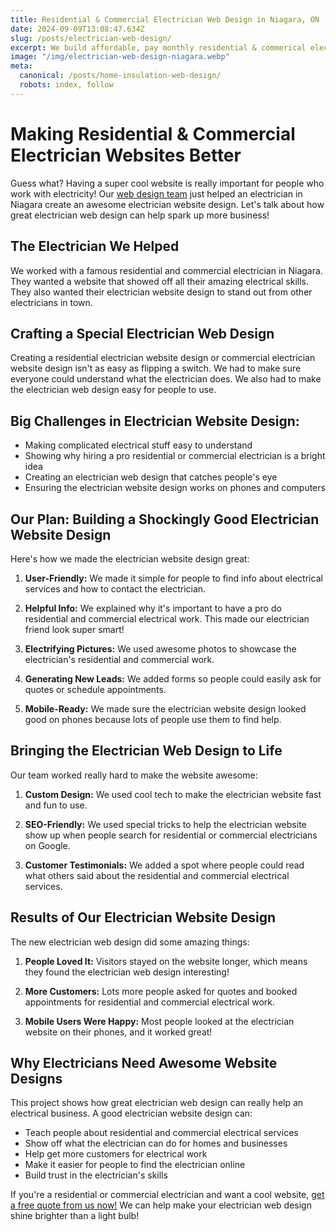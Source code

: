 ```yaml
---
title: Residential & Commercial Electrician Web Design in Niagara, ON
date: 2024-09-09T13:08:47.634Z
slug: /posts/electrician-web-design/
excerpt: We build affordable, pay monthly residential & commerical electrician home web designs. Get a free quote now!
image: "/img/electrician-web-design-niagara.webp"
meta:
  canonical: /posts/home-insulation-web-design/
  robots: index, follow
---
```


# Making Residential & Commercial Electrician Websites Better

Guess what? Having a super cool website is really important for people who work with electricity! Our [web design team](/) just helped an electrician in Niagara create an awesome electrician website design. Let's talk about how great electrician web design can help spark up more business!

## The Electrician We Helped

We worked with a famous residential and commercial electrician in Niagara. They wanted a website that showed off all their amazing electrical skills. They also wanted their electrician website design to stand out from other electricians in town.

## Crafting a Special Electrician Web Design

Creating a residential electrician website design or commercial electrician website design isn't as easy as flipping a switch. We had to make sure everyone could understand what the electrician does. We also had to make the electrician web design easy for people to use.

## Big Challenges in Electrician Website Design:

- Making complicated electrical stuff easy to understand
- Showing why hiring a pro residential or commercial electrician is a bright idea
- Creating an electrician web design that catches people's eye
- Ensuring the electrician website design works on phones and computers

## Our Plan: Building a Shockingly Good Electrician Website Design

Here's how we made the electrician website design great:

1. **User-Friendly:** We made it simple for people to find info about electrical services and how to contact the electrician.

2. **Helpful Info:** We explained why it's important to have a pro do residential and commercial electrical work. This made our electrician friend look super smart!

3. **Electrifying Pictures:** We used awesome photos to showcase the electrician's residential and commercial work.

4. **Generating New Leads:** We added forms so people could easily ask for quotes or schedule appointments.

5. **Mobile-Ready:** We made sure the electrician website design looked good on phones because lots of people use them to find help.

## Bringing the Electrician Web Design to Life

Our team worked really hard to make the website awesome:

1. **Custom Design:** We used cool tech to make the electrician website fast and fun to use.

2. **SEO-Friendly:** We used special tricks to help the electrician website show up when people search for residential or commercial electricians on Google.

3. **Customer Testimonials:** We added a spot where people could read what others said about the residential and commercial electrical services.

## Results of Our Electrician Website Design

The new electrician web design did some amazing things:

1. **People Loved It:** Visitors stayed on the website longer, which means they found the electrician web design interesting!

2. **More Customers:** Lots more people asked for quotes and booked appointments for residential and commercial electrical work.

3. **Mobile Users Were Happy:** Most people looked at the electrician website on their phones, and it worked great!

## Why Electricians Need Awesome Website Designs

This project shows how great electrician web design can really help an electrical business. A good electrician website design can:

- Teach people about residential and commercial electrical services
- Show off what the electrician can do for homes and businesses
- Help get more customers for electrical work
- Make it easier for people to find the electrician online
- Build trust in the electrician's skills

If you're a residential or commercial electrician and want a cool website, [get a free quote from us now!](/get-a-quote) We can help make your electrician web design shine brighter than a light bulb!
